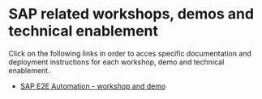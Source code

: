 <!-- ![rh-main](img/Logo-RedHat-D-Color-RGB.png) | ![sap-main](img/SAP_logo.png) -->

# SAP related workshops, demos and technical enablement

Click on the following links in order to acces specific documentation and deployment instructions for each workshop, demo and technical enablement.

- [SAP E2E Automation - workshop and demo](sap-e2e-ansible/README.md)


